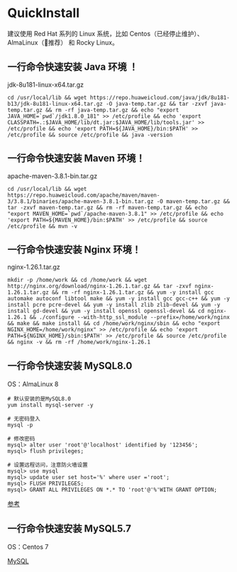 # QuickInstall

建议使用 Red Hat 系列的 Linux 系统，比如 Centos（已经停止维护）、AlmaLinux（🌟推荐） 和 Rocky Linux。

## 一行命令快速安装 Java 环境 ！

jdk-8u181-linux-x64.tar.gz

```shell
cd /usr/local/lib && wget https://repo.huaweicloud.com/java/jdk/8u181-b13/jdk-8u181-linux-x64.tar.gz -O java-temp.tar.gz && tar -zxvf java-temp.tar.gz && rm -rf java-temp.tar.gz && echo "export JAVA_HOME=`pwd`/jdk1.8.0_181" >> /etc/profile && echo 'export CLASSPATH=.:$JAVA_HOME/lib/dt.jar:$JAVA_HOME/lib/tools.jar' >> /etc/profile && echo 'export PATH=${JAVA_HOME}/bin:$PATH' >> /etc/profile && source /etc/profile && java -version
```

## 一行命令快速安装 Maven 环境！

apache-maven-3.8.1-bin.tar.gz

```shell
cd /usr/local/lib && wget https://repo.huaweicloud.com/apache/maven/maven-3/3.8.1/binaries/apache-maven-3.8.1-bin.tar.gz -O maven-temp.tar.gz && tar -zxvf maven-temp.tar.gz && rm -rf maven-temp.tar.gz && echo "export MAVEN_HOME=`pwd`/apache-maven-3.8.1" >> /etc/profile && echo 'export PATH=${MAVEN_HOME}/bin:$PATH' >> /etc/profile && source /etc/profile && mvn -v
```

## 一行命令快速安装 Nginx 环境！

nginx-1.26.1.tar.gz

```shell
mkdir -p /home/work && cd /home/work && wget http://nginx.org/download/nginx-1.26.1.tar.gz && tar -zxvf nginx-1.26.1.tar.gz && rm -rf nginx-1.26.1.tar.gz && yum -y install gcc automake autoconf libtool make && yum -y install gcc gcc-c++ && yum -y install pcre pcre-devel && yum -y install zlib zlib-devel && yum -y install gd-devel && yum -y install openssl openssl-devel && cd nginx-1.26.1 && ./configure --with-http_ssl_module --prefix=/home/work/nginx && make && make install && cd /home/work/nginx/sbin && echo "export NGINX_HOME=/home/work/nginx" >> /etc/profile && echo 'export PATH=${NGINX_HOME}/sbin:$PATH' >> /etc/profile && source /etc/profile && nginx -v && rm -rf /home/work/nginx-1.26.1
```

## 一行命令快速安装 MySQL8.0

OS：AlmaLinux 8

```shell
# 默认安装的是MySQL8.0
yum install mysql-server -y

# 无密码登入
mysql -p

# 修改密码
mysql> alter user 'root'@'localhost' identified by '123456';
mysql> flush privileges;

# 设置远程访问，注意防火墙设置
mysql> use mysql
mysql> update user set host='%' where user ='root';
mysql> FLUSH PRIVILEGES;
mysql> GRANT ALL PRIVILEGES ON *.* TO 'root'@'%'WITH GRANT OPTION;
```
[参考](https://blog.csdn.net/h996666/article/details/80921913)

## 一行命令快速安装 MySQL5.7

OS：Centos 7

[MySQL](https://www.cnblogs.com/kevingrace/p/8340690.html)
